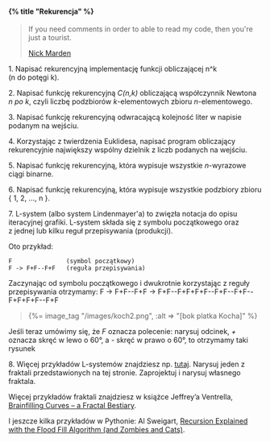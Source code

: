 #### {% title "Rekurencja" %}

<blockquote>
 <p>If you need comments in order to able to read my code,
   then you're just a tourist.
 </p>
 <p class="author"><a href="http://exposinggotchas.blogspot.com/2011/01/stop-being-tourist.html">Nick Marden</a></p>
</blockquote>

1\. Napisać rekurencyjną implementację funkcji
obliczającej n^k (n do potęgi k).

2\. Napisać funkcję rekurencyjną *C(n,k)* obliczającą
współczynnik Newtona *n po k*,
czyli liczbę podzbiorów *k*-elementowych zbioru
*n*-elementowego.

3\. Napisać funkcję rekurencyjną odwracającą
kolejność liter w napisie podanym na wejściu.

4\. Korzystając z twierdzenia Euklidesa,
napisać program obliczający rekurencyjnie największy wspólny
dzielnik z liczb podanych na wejściu.

5\. Napisać funkcję rekurencyjną, która wypisuje wszystkie
*n*-wyrazowe ciągi binarne.

6\. Napisać funkcję rekurencyjną, która wypisuje wszystkie podzbiory
zbioru { 1, 2, ..., n }.

7\. L-system (albo system Lindenmayer'a)
to zwięzła notacja do opisu iteracyjnej grafiki.
L-system składa się z symbolu początkowego oraz
z jednej lub kilku reguł przepisywania (produkcji).

Oto przykład:

    F               (symbol początkowy)
    F -> F+F--F+F   (reguła przepisywania)

Zaczynając od symbolu początkowego i dwukrotnie
korzystając z reguły przepisywania otrzymamy:
    F ->
    F+F--F+F ->
    F+F--F+F+F+F--F+F--F+F--F+F+F+F--F+F

<blockquote>
{%= image_tag "/images/koch2.png", :alt => "[bok platka Kocha]" %}
</blockquote>

Jeśli teraz umówimy się, że *F* oznacza polecenie: narysuj odcinek,
*+* oznacza skręć w lewo o 60°, a *-* skręć w prawo o 60°, to
otrzymamy taki rysunek

8\. Więcej przykładów L-systemów znajdziesz np.
<a href="http://mathforum.org/advanced/robertd/lsys2d.html">tutaj</a>.
Narysuj jeden z fraktali przedstawionych na tej stronie. Zaprojektuj
i narysuj własnego fraktala.

Więcej przykładów fraktali znajdziesz w książce Jeffrey’a Ventrella,
[Brainfilling Curves – a Fractal Bestiary](http://archive.org/stream/BrainfillingCurves-AFractalBestiary/BrainFilling#page/n1/mode/2up).


I jeszcze kilka przykładów w Pythonie: Al Sweigart,
[Recursion Explained with the Flood Fill Algorithm (and Zombies and Cats)](http://inventwithpython.com/blog/2011/08/11/recursion-explained-with-the-flood-fill-algorithm-and-zombies-and-cats/).
